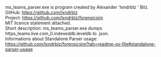 ms_teams_parser.exe is program created by Alexander 'lxndrblz ' Bilz.
</br>GitHub: https://github.com/lxndrblz
</br>Project: https://github.com/lxndrblz/forensicsim
</br>MIT licence statement attached.
</br>Short description: ms_teams_parser.exe dumps https_teams.live.com_0.indexeddb.leveldb to .json.
</br>Informations about Standalone Parser usage: https://github.com/lxndrblz/forensicsim?tab=readme-ov-file#standalone-parser-usage